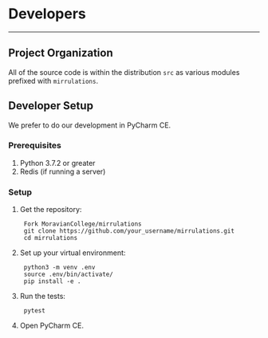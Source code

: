 # Developers

---

## Project Organization

All of the source code is within the distribution `src` as various modules prefixed with `mirrulations`.

## Developer Setup

We prefer to do our development in PyCharm CE.

### Prerequisites

1. Python 3.7.2 or greater
2. Redis (if running a server)

### Setup

1. Get the repository:

		Fork MoravianCollege/mirrulations
		git clone https://github.com/your_username/mirrulations.git
		cd mirrulations

2. Set up your virtual environment:

		python3 -m venv .env
		source .env/bin/activate/
		pip install -e .

3. Run the tests:

		pytest

4. Open PyCharm CE.
